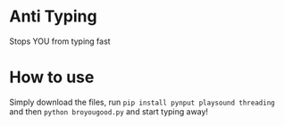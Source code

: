 # Anti Typing
Stops YOU from typing fast

# How to use
Simply download the files, run `pip install pynput playsound threading` and then `python broyougood.py` and start typing away!
